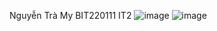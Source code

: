 Nguyễn Trà My
BIT220111
IT2
![image](https://github.com/user-attachments/assets/6b99e175-f676-44a3-aa01-e70560076c11)
![image](https://github.com/user-attachments/assets/223e2ac4-d918-49e7-91c8-7fc53059f7fb)


